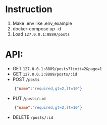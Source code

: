 # Instruction

1. Make .env like .env_example
2. docker-compose up -d
3. Load `127.0.0.1:8889/posts`


# API:

* GET `127.0.0.1:8889/posts?limit=2&page=1`
* GET `127.0.0.1:8889/posts/:id`
* POST `/posts`
```json
    {"name":"required,gt=2,lt=10"}
```
* PUT `/posts/:id`
```json
    {"name":"required,gt=2,lt=10"}
```
* DELETE `/posts/:id`